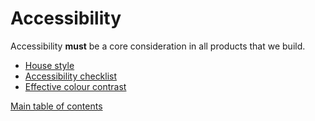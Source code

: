 # Accessibility

Accessibility **must** be a core consideration in all products that we build.

* [House style](house-style.md)
* [Accessibility checklist](accessibility-checklist.md)
* [Effective colour contrast](effective-colour-contrast.md)

[Main table of contents](../README.md#table-of-contents)
